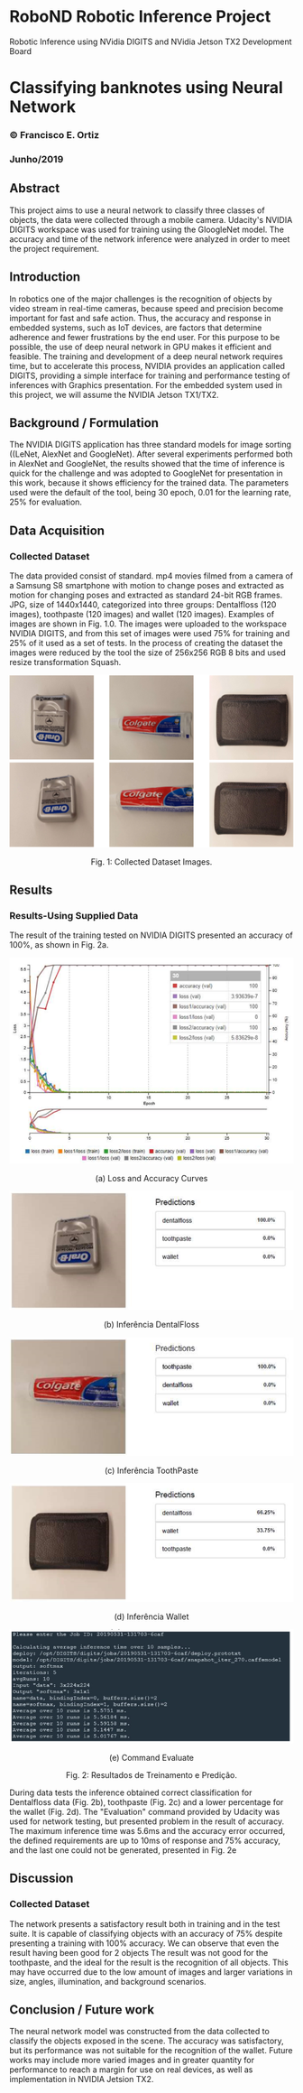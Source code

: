# RoboND Robotic Inference Project

Robotic Inference using NVidia DIGITS and NVidia Jetson TX2 Development Board

# Classifying banknotes using Neural Network
### &copy; Francisco E. Ortiz 
### Junho/2019

## Abstract

This project aims to use a neural network to classify three classes of objects, the data were collected through a mobile camera. Udacity's NVIDIA DIGITS workspace was used for training using the GloogleNet model. The accuracy and time of the network inference were analyzed in order to meet the project requirement.

## Introduction

In robotics one of the major challenges is the recognition of objects by video stream in real-time cameras, because speed and precision become important for fast and safe action. Thus, the accuracy and response in embedded systems, such as IoT devices, are factors that determine adherence and fewer frustrations by the end user. For this purpose to be possible, the use of deep neural network in GPU makes it efficient and feasible.  The training and development of a deep neural network requires time, but to accelerate this process, NVIDIA provides an application called DIGITS, providing a simple interface for training and performance testing of inferences with Graphics presentation.  For the embedded system used in this project, we will assume the NVIDIA Jetson TX1/TX2. 

## Background / Formulation

The NVIDIA DIGITS application has three standard models for image sorting ((LeNet, AlexNet and GoogleNet).   After several experiments performed both in AlexNet and GoogleNet, the results showed that the time of inference is quick for the challenge and was adopted to GoogleNet for presentation in this work, because it shows efficiency for the trained data.   The parameters used were the default of the tool, being 30 epoch, 0.01 for the learning rate, 25% for evaluation.

## Data Acquisition
### Collected Dataset

The data provided consist of standard. mp4 movies filmed from a camera of a Samsung S8 smartphone with motion to change poses and extracted as motion for changing poses and extracted as standard 24-bit RGB frames. JPG, size of 1440x1440, categorized into three groups: Dentalfloss (120 images), toothpaste (120 images) and wallet (120 images). Examples of images are shown in Fig. 1.0.  The images were uploaded to the workspace NVIDIA DIGITS, and from this set of images were used 75% for training and 25% of it used as a set of tests. In the process of creating the dataset the images were reduced by the tool the size of 256x256 RGB 8 bits and used resize transformation Squash. 

<p align="center"> <img src="./misc/img1.png"> </p>
<p align="center"> Fig. 1: Collected Dataset Images.  </p>

## Results
### Results-Using Supplied Data

The result of the training tested on NVIDIA DIGITS presented an accuracy of 100%, as shown in Fig. 2a. 

<p align="center"> <img src="./misc/img2.png"> </p>
<p align="center"> (a) Loss and Accuracy Curves  </p>

<p align="center"> <img src="./misc/img3.png"> </p>
<p align="center"> (b) Inferência DentalFloss </p>

<p align="center"> <img src="./misc/img4.png"> </p>
<p align="center"> (c) Inferência ToothPaste </p>

<p align="center"> <img src="./misc/img5.png"> </p>
<p align="center"> (d) Inferência Wallet  </p>

<p align="center"> <img src="./misc/img6.png"> </p>
<p align="center"> (e) Command Evaluate   </p>
<p align="center"> Fig. 2: Resultados de Treinamento e Predição.   </p>

During data tests the inference obtained correct classification for Dentalfloss data (Fig. 2b), toothpaste (Fig. 2c) and a lower percentage for the wallet (Fig. 2d).   The "Evaluation" command provided by Udacity was used for network testing, but presented problem in the result of accuracy. The maximum inference time was 5.6ms and the accuracy error occurred, the defined requirements are up to 10ms of response and 75% accuracy, and the last one could not be generated, presented in Fig. 2e

## Discussion
### Collected Dataset 

The network presents a satisfactory result both in training and in the test suite. It is capable of classifying objects with an accuracy of 75% despite presenting a training with 100% accuracy. We can observe that even the result having been good for 2 objects The result was not good for the toothpaste, and the ideal for the result is the recognition of all objects. This may have occurred due to the low amount of images and larger variations in size, angles, illumination, and background scenarios. 

## Conclusion / Future work

The neural network model was constructed from the data collected to classify the objects exposed in the scene. The accuracy was satisfactory, but its performance was not suitable for the recognition of the wallet. Future works may include more varied images and in greater quantity for performance to reach a margin for use on real devices, as well as implementation in NVIDIA Jetsion TX2. 



